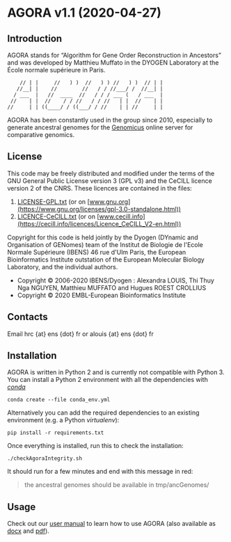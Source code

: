 # AGORA v1.1 (2020-04-27)

## Introduction

AGORA stands for “Algorithm for Gene Order Reconstruction in Ancestors” and was developed by
Matthieu Muffato in the DYOGEN Laboratory at the École normale supérieure in Paris.

```
    // | |     //   ) )  //   ) ) //   ) )  // | |
   //__| |    //        //   / / //___/ /  //__| |
  / ___  |   //  ____  //   / / / ___ (   / ___  |
 //    | |  //    / / //   / / //   | |  //    | |
//     | | ((____/ / ((___/ / //    | | //     | |
```

AGORA has been constantly used in the group since 2010, especially to
generate ancestral genomes for the [Genomicus](https://www.genomicus.biologie.ens.fr/genomicus)
online server for comparative genomics.

## License

This code may be freely distributed and modified under the terms of the GNU General Public License version 3 (GPL v3)
and the CeCILL licence version 2 of the CNRS. These licences are contained in the files:

1. [LICENSE-GPL.txt](LICENSE-GPL.txt) (or on [www.gnu.org](https://www.gnu.org/licenses/gpl-3.0-standalone.html))
2. [LICENCE-CeCILL.txt](LICENCE-CeCILL.txt) (or on [www.cecill.info](https://cecill.info/licences/Licence_CeCILL_V2-en.html))

Copyright for this code is held jointly by the Dyogen (DYnamic and Organisation of GENomes) team
of the Institut de Biologie de l'Ecole Normale Supérieure (IBENS) 46 rue d'Ulm Paris, the European Bioinformatics Institute outstation of the European Molecular Biology Laboratory,
and the individual authors.

- Copyright © 2006-2020 IBENS/Dyogen : Alexandra LOUIS, Thi Thuy Nga NGUYEN, Matthieu MUFFATO and Hugues ROEST CROLLIUS
- Copyright © 2020 EMBL-European Bioinformatics Institute

## Contacts

Email hrc {at} ens {dot} fr or alouis {at} ens {dot} fr

## Installation

AGORA is written in Python 2 and is currently not compatible with Python 3.
You can install a Python 2 environment with all the dependencies with
[_conda_](https://docs.conda.io/)

```
conda create --file conda_env.yml
```

Alternatively you can add the required dependencies to an existing
environment (e.g. a Python _virtualenv_):

```
pip install -r requirements.txt
```

Once everything is installed, run this to check the installation:

```
./checkAgoraIntegrity.sh
```

It should run for a few minutes and end with this message in red:

> the ancestral genomes should be available in tmp/ancGenomes/

## Usage

Check out our [user manual](doc/HowTo.md) to learn how to use AGORA
(also available as [docx](doc/HowTo.docx) and [pdf](doc/HowTo.pdf)).
